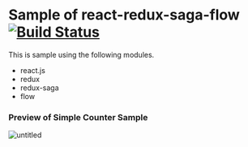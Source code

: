 Sample of react-redux-saga-flow [![Build Status][travis-badge]][travis-url]
==============================
This is sample using the following modules.

* react.js
* redux
* redux-saga
* flow

### Preview of Simple Counter Sample
![untitled](https://cloud.githubusercontent.com/assets/3187220/15375861/8af1377e-1d8c-11e6-8e6a-bce500f0a954.gif)

[travis-badge]: https://travis-ci.org/namikingsoft/react-redux-saga-flow-sample.svg?branch=master
[travis-url]: https://travis-ci.org/namikingsoft/react-redux-saga-flow-sample
